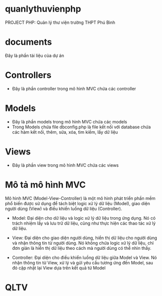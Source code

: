 # quanlythuvienphp
PROJECT PHP: Quản lý thư viện trường THPT Phú Bình

# documents
Đây là phần tài liệu của dự án

# Controllers
- Đây là phần controller trong mô hình MVC chứa các controller

# Models
- Đây là phần models trong mô hình MVC chứa các models
- Trong Models chứa file dbconfig.php là file kết nối với database chứa các hàm kết nối, thêm, sửa, xóa, tìm kiếm, lấy dữ liệu

# Views
- Đây là phần view trong mô hình MVC chứa các views

# Mô tả mô hình MVC
Mô hình MVC (Model-View-Controller) là một mô hình phát triển phần mềm phổ biến được sử dụng để tách biệt logic xử lý dữ liệu (Model), giao diện người dùng (View) và điều khiển luồng dữ liệu (Controller).

+ Model: Đại diện cho dữ liệu và logic xử lý dữ liệu trong ứng dụng. Nó có trách nhiệm lấy và lưu trữ dữ liệu, cũng như thực hiện các thao tác xử lý dữ liệu.

+ View: Đại diện cho giao diện người dùng, hiển thị dữ liệu cho người dùng và nhận thông tin từ người dùng. Nó không chứa logic xử lý dữ liệu, chỉ đơn giản là hiển thị dữ liệu theo cách mà người dùng có thể nhìn thấy.

+ Controller: Đại diện cho điều khiển luồng dữ liệu giữa Model và View. Nó nhận thông tin từ View, xử lý và gửi yêu cầu tương ứng đến Model, sau đó cập nhật lại View dựa trên kết quả từ Model

# QLTV
